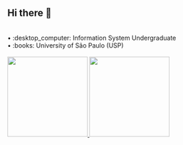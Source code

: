 

## Hi there 👋
<br/>
• :desktop_computer: Information System Undergraduate <br/>
• :books: University of São Paulo (USP)
<br/><br/>

<div>
<a href="https://github.com/Anemaygi">
<img height="180em" src="https://github-readme-stats.vercel.app/api/top-langs/?username=Anemaygi&layout=compact&langs_count=7&theme=panda"/>
<img height="180em" src="https://github-readme-stats.vercel.app/api?username=Anemaygi&show_icons=true&theme=panda&include_all_commits=true&count_private=true"/>
</div>


<br/>
<!--
### 🖱️ Tecnologies

<code><img width="40px" src="https://cdn.jsdelivr.net/gh/devicons/devicon/icons/html5/html5-plain-wordmark.svg" title = "HTML5"/></code>
<code><img width="40px" src="https://cdn.jsdelivr.net/gh/devicons/devicon/icons/css3/css3-plain-wordmark.svg" title = "CSS3"/></code>
<code><img width="40px" src="https://cdn.jsdelivr.net/gh/devicons/devicon/icons/javascript/javascript-plain.svg" title = "JAVASCRIPT"/></code>
<code><img width="40px" src="https://raw.githubusercontent.com/devicons/devicon/2ae2a900d2f041da66e950e4d48052658d850630/icons/c/c-plain.svg" title = "C"/></code>
<code><img width="40px" src="https://cdn.jsdelivr.net/gh/devicons/devicon/icons/linux/linux-plain.svg" title = "Linux"/></code>
<code><img width="40px" src="https://cdn.jsdelivr.net/gh/devicons/devicon/icons/mysql/mysql-original.svg" title = "MySQL"/></code>
<code><img width="40px" src="https://cdn.jsdelivr.net/gh/devicons/devicon/icons/postgresql/postgresql-plain.svg" title = "PostgreSQL"/></code>
-->
